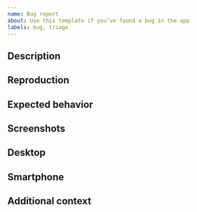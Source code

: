 ```yaml
---
name: Bug report
about: Use this template if you’ve found a bug in the app
labels: bug, triage
---
```


## Description

<!-- A clear and concise description of what the bug is. -->

## Reproduction

<!--
Steps to reproduce the behavior:
1. Go to '...'
2. Click on '....'
3. Scroll down to '....'
4. See error
-->

## Expected behavior

<!-- A clear and concise description of what you expected to happen. -->

## Screenshots

<!-- If applicable, add screenshots to help explain your problem. -->

## Desktop

<!--
- OS: [e.g. iOS]
- Browser: [e.g. chrome, safari]
- Version: [e.g. 22]
-->

## Smartphone

<!--
- Device: [e.g. iPhone6]
- OS: [e.g. iOS8.1]
- Browser: [e.g. stock browser, safari]
- Version: [e.g. 22]
-->

## Additional context

<!-- Add any other context about the problem here. -->
